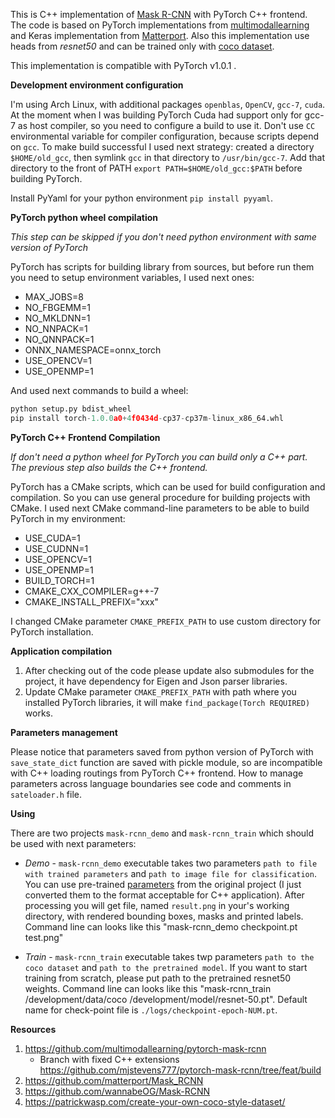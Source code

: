 This is C++ implementation of [Mask R-CNN](https://arxiv.org/abs/1703.06870) with PyTorch C++ frontend.
The code is based on PyTorch implementations from [multimodallearning](https://github.com/multimodallearning/pytorch-mask-rcnn) and Keras implementation from [Matterport](https://github.com/matterport/Mask_RCNN). Also this implementation use heads from _resnet50_ and can be trained only with
[coco dataset](https://cocodataset.org/).

This implementation is compatible with PyTorch v1.0.1 .

**Development environment configuration**

I'm using Arch Linux, with additional packages ``openblas``, ``OpenCV``, ``gcc-7``, ``cuda``. At the moment when I was building PyTorch Cuda had support only for gcc-7 as host compiler, so you need to configure a build to use it. Don't use ``CC`` environmental variable for compiler configuration, because scripts depend on ``gcc``. To make build successful I used next strategy:
created a directory ``$HOME/old_gcc``, then symlink ``gcc`` in that directory to ``/usr/bin/gcc-7``. Add that directory to the front of PATH ``export PATH=$HOME/old_gcc:$PATH`` before building PyTorch.

Install PyYaml for your python environment ``pip install pyyaml``.

**PyTorch python wheel compilation**

_This step can be skipped if you don't need python environment with same version of PyTorch_

PyTorch has scripts for building library from sources, but before run them you need to setup environment variables, I used next ones:

* MAX_JOBS=8
* NO_FBGEMM=1
* NO_MKLDNN=1
* NO_NNPACK=1
* NO_QNNPACK=1
* ONNX_NAMESPACE=onnx_torch
* USE_OPENCV=1
* USE_OPENMP=1

And used next commands to build a wheel:
``` python
python setup.py bdist_wheel
pip install torch-1.0.0a0+4f0434d-cp37-cp37m-linux_x86_64.whl
```

**PyTorch C++ Frontend Compilation**

_If don't need a python wheel for PyTorch you can build only a C++ part. The previous step also builds the C++ frontend._

PyTorch has a CMake scripts, which can be used for build configuration and compilation. So you can use general procedure for building projects with CMake. I used next CMake command-line parameters to be able to build PyTorch in my environment:
* USE_CUDA=1
* USE_CUDNN=1
* USE_OPENCV=1
* USE_OPENMP=1
* BUILD_TORCH=1
* CMAKE_CXX_COMPILER=g++-7
* CMAKE_INSTALL_PREFIX="xxx"

I changed CMake parameter ``CMAKE_PREFIX_PATH`` to use custom directory for PyTorch installation.


**Application compilation**

1. After checking out of the code please update also submodules for the project, it have dependency for Eigen and Json parser libraries.
2. Update CMake parameter ``CMAKE_PREFIX_PATH`` with path where you installed PyTorch libraries, it will make ``find_package(Torch REQUIRED)`` works.

**Parameters management**

Please notice that parameters saved from python version of PyTorch with ``save_state_dict`` function are saved with pickle module, so are incompatible with C++ loading routings from PyTorch C++ frontend. How to manage parameters across language boundaries see code and comments in ``sateloader.h`` file.

**Using**

There are two projects ``mask-rcnn_demo`` and ``mask-rcnn_train`` which should be used with next parameters:
* *Demo* - ``mask-rcnn_demo`` executable takes two parameters ``path to file with trained parameters`` and ``path to image file for classification``. You can use pre-trained [parameters](https://drive.google.com/file/d/1H8_0uxCt7J7QIqQWs2QL-fW558-jRm9a/view?usp=sharing) from the original project (I just converted them to the format acceptable for C++ application). After processing you will get file, named ``result.png`` in your's working directory, with rendered bounding boxes, masks and printed labels. Command line can looks like this "mask-rcnn_demo checkpoint.pt test.png"

* *Train* - ``mask-rcnn_train`` executable takes twp parameters ``path to the coco dataset`` and ``path to the pretrained model``. If you want to start training from scratch, please put path to the pretrained resnet50 weights. Command line can looks like this "mask-rcnn_train /development/data/coco /development/model/resnet-50.pt". Default name for check-point file is ``./logs/checkpoint-epoch-NUM.pt``.

**Resources**
1. https://github.com/multimodallearning/pytorch-mask-rcnn
    * Branch with fixed  C++ extensions  https://github.com/mjstevens777/pytorch-mask-rcnn/tree/feat/build
2. https://github.com/matterport/Mask_RCNN
3. https://github.com/wannabeOG/Mask-RCNN
4. https://patrickwasp.com/create-your-own-coco-style-dataset/
